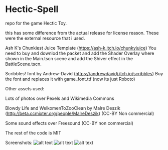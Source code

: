 # Hectic-Spell
repo for the game Hectic Toy.

this has some difference from the actual release for license reason.
These were the external resource that i used.

Ash K's Chunkiest Juice Template (https://ash-k.itch.io/chunkyjuice)
You need to buy and downlod the packet and add the Shader Overlay where shown in the Main.tscn scene and add the Shiver effect in the BattleScene.tscn.

Scribbles! font by Andrew-David (https://andrewdavidj.itch.io/scribbles) Buy the font and replaces it with game_font.ttf (now its just Roboto)

Other assets used:

Lots of photos over Pexels and Wikimedia Commons

Blowdy Life and WelkomenToZooClean by Malre Deszik (http://beta.ccmixter.org/people/MalreDeszik) (CC-BY Non commercial)

Some sound effects over Freesound (CC-BY non commercial)

The rest of the code is MIT

Screenshots:
![alt text](https://img.itch.zone/aW1hZ2UvMTE4ODM1My82OTMwMTA4LnBuZw==/original/FAJEHm.png)
![alt text](https://img.itch.zone/aW1hZ2UvMTE4ODM1My82OTMwMTAzLnBuZw==/original/kUxcda.png)
![alt text](https://img.itch.zone/aW1hZ2UvMTE4ODM1My82OTMwMTA0LnBuZw==/original/%2Bw%2F1Vk.png)
